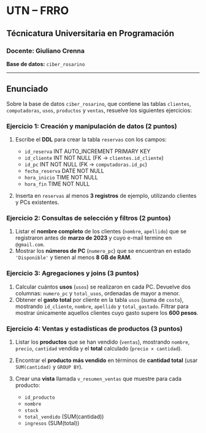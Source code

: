 # UTN – FRRO

## Técnicatura Universitaria en Programación

### Docente: Giuliano Crenna

**Base de datos:** `ciber_rosarino`

---

## Enunciado

Sobre la base de datos `ciber_rosarino`, que contiene las tablas `clientes`, `computadoras`, `usos`, `productos` y `ventas`, resuelve los siguientes ejercicios:

### Ejercicio 1: Creación y manipulación de datos (2 puntos)

1. Escribe el **DDL** para crear la tabla `reservas` con los campos:

   * `id_reserva` INT AUTO\_INCREMENT PRIMARY KEY
   * `id_cliente` INT NOT NULL (FK → `clientes.id_cliente`)
   * `id_pc` INT NOT NULL (FK → `computadoras.id_pc`)
   * `fecha_reserva` DATE NOT NULL
   * `hora_inicio` TIME NOT NULL
   * `hora_fin` TIME NOT NULL
2. Inserta en `reservas` al menos **3 registros** de ejemplo, utilizando clientes y PCs existentes.

### Ejercicio 2: Consultas de selección y filtros (2 puntos)

1. Listar el **nombre completo** de los clientes (`nombre`, `apellido`) que se registraron antes de **marzo de 2023** y cuyo e-mail termine en `@gmail.com`.
2. Mostrar los **números de PC** (`numero_pc`) que se encuentran en estado `'Disponible'` y tienen al menos **8 GB de RAM**.

### Ejercicio 3: Agregaciones y joins (3 puntos)

1. Calcular cuántos **usos** (`usos`) se realizaron en cada PC. Devuelve dos columnas: `numero_pc` y `total_usos`, ordenadas de mayor a menor.
2. Obtener el **gasto total** por cliente en la tabla `usos` (suma de `costo`), mostrando `id_cliente`, `nombre`, `apellido` y `total_gastado`. Filtrar para mostrar únicamente aquellos clientes cuyo gasto supere los **600 pesos**.

### Ejercicio 4: Ventas y estadísticas de productos (3 puntos)

1. Listar los **productos** que se han vendido (`ventas`), mostrando `nombre`, `precio`, `cantidad` vendida y el **total** calculado (`precio × cantidad`).
2. Encontrar el **producto más vendido** en términos de **cantidad total** (usar `SUM(cantidad)` y `GROUP BY`).
3. Crear una **vista** llamada `v_resumen_ventas` que muestre para cada producto:

   * `id_producto`
   * `nombre`
   * `stock`
   * `total_vendido` (SUM(cantidad))
   * `ingresos` (SUM(total))
